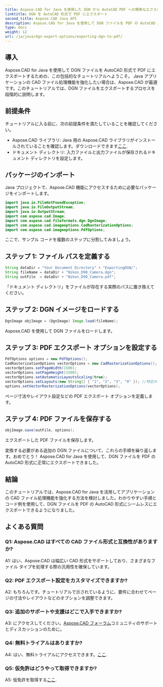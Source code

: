 ```yaml
---
title: Aspose.CAD for Java を使用した DGN から AutoCAD PDF への簡単なエクスポート
linktitle: DGN を AutoCAD 形式で PDF にエクスポート
second_title: Aspose.CAD Java API
description: Aspose.CAD for Java を使用して DGN ファイルを PDF の AutoCAD 形式にエクスポートするためのステップバイステップ ガイドをご覧ください。 Java アプリケーションの CAD 処理機能を簡単に強化します。
type: docs
weight: 12
url: /ja/java/dgn-export-options/exporting-dgn-to-pdf/
---
```

## 導入

Aspose.CAD for Java を使用して DGN ファイルを AutoCAD 形式で PDF にエクスポートするための、この包括的なチュートリアルへようこそ。 Java アプリケーションの CAD ファイル処理機能を強化したい場合は、Aspose.CAD が最適です。このチュートリアルでは、DGN ファイルをエクスポートするプロセスを段階的に説明します。


## 前提条件
チュートリアルに入る前に、次の前提条件を満たしていることを確認してください。
-  Aspose.CAD ライブラリ: Java 用の Aspose.CAD ライブラリがインストールされていることを確認します。ダウンロードできます[ここ](https://releases.aspose.com/cad/java/).
- ドキュメント ディレクトリ: 入力ファイルと出力ファイルが保存されるドキュメント ディレクトリを設定します。

## パッケージのインポート

Java プロジェクトで、Aspose.CAD 機能にアクセスするために必要なパッケージをインポートします。

```java
import java.io.FileNotFoundException;
import java.io.FileOutputStream;
import java.io.OutputStream;
import com.aspose.cad.Image;
import com.aspose.cad.fileformats.dgn.DgnImage;
import com.aspose.cad.imageoptions.CadRasterizationOptions;
import com.aspose.cad.imageoptions.PdfOptions;
```

ここで、サンプル コードを複数のステップに分割してみましょう。

## ステップ 1: ファイル パスを定義する

```java
String dataDir = "Your Document Directory" + "ExportingDGN/";
String fileName = dataDir + "Nikon_D90_Camera.dgn";
String outFile  = dataDir + "Nikon_D90_Camera.pdf";
```

「ドキュメント ディレクトリ」をファイルが存在する実際のパスに置き換えてください。

## ステップ 2: DGN イメージをロードする

```java
DgnImage objImage = (DgnImage) Image.load(fileName);
```

Aspose.CAD を使用して DGN ファイルをロードします。

## ステップ 3: PDF エクスポート オプションを設定する

```java
PdfOptions options = new PdfOptions();
CadRasterizationOptions vectorOptions = new CadRasterizationOptions();
vectorOptions.setPageWidth(1500);
vectorOptions.setPageHeight(1500);
vectorOptions.setAutomaticLayoutsScaling(true);
vectorOptions.setLayouts(new String[] { "1", "2", "3", "9" }); //特定のビューをエクスポートする
options.setVectorRasterizationOptions(vectorOptions);
```

ページ寸法やレイアウト設定などの PDF エクスポート オプションを定義します。

## ステップ 4: PDF ファイルを保存する

```java
objImage.save(outFile, options);
```

エクスポートした PDF ファイルを保存します。

変換する必要がある追加の DGN ファイルについて、これらの手順を繰り返します。おめでとう！ Aspose.CAD for Java を使用して、DGN ファイルを PDF の AutoCAD 形式に正常にエクスポートできました。

## 結論

このチュートリアルでは、Aspose.CAD for Java を活用してアプリケーションの CAD ファイル処理機能を強化する方法を検討しました。わかりやすい手順とコード例を使用して、DGN ファイルを PDF の AutoCAD 形式にシームレスにエクスポートできるようになりました。

## よくある質問

### Q1: Aspose.CAD はすべての CAD ファイル形式と互換性がありますか?

A1: はい、Aspose.CAD は幅広い CAD 形式をサポートしており、さまざまなファイル タイプを処理する際の汎用性を確保しています。

### Q2: PDF エクスポート設定をカスタマイズできますか?

A2: もちろんです。チュートリアルで示されているように、要件に合わせてページの寸法やレイアウトなどのオプションを調整できます。

### Q3: 追加のサポートや支援はどこで入手できますか?

 A3: にアクセスしてください。[Aspose.CAD フォーラム](https://forum.aspose.com/c/cad/19)コミュニティのサポートとディスカッションのために。

### Q4: 無料トライアルはありますか?

 A4: はい、無料トライアルにアクセスできます。[ここ](https://releases.aspose.com/).

### Q5: 仮免許はどうやって取得できますか?

 A5: 仮免許を取得する[ここ](https://purchase.aspose.com/temporary-license/).